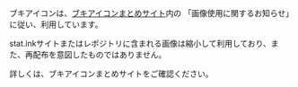 ブキアイコンは、[ブキアイコンまとめサイト](http://graystar0907.wixsite.com/bukiicons)内の
「画像使用に関するお知らせ」に従い、利用しています。

stat.inkサイトまたはレポジトリに含まれる画像は縮小して利用しており、また、再配布を意図したものではありません。

詳しくは、ブキアイコンまとめサイトをご確認ください。
